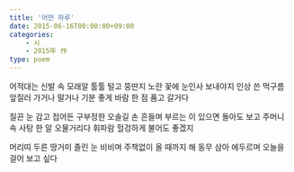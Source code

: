 ```yaml
---
title: '어떤 하루'
date: 2015-06-16T00:00:00+09:00
categories: 
    - 시
    - 2015年 作
type: poem
---
```


어적대는 신발 속 모래알 툴툴 털고
뚱딴지 노란 꽃에 눈인사 보내야지
인상 쓴 먹구름 앞질러 가거나 말거나
기분 좋게 바람 한 점 품고 갈거다

질끈 눈 감고 접어든 구부정한 오솔길
손 흔들며 부르는 이 있으면 돌아도 보고
주머니 속 사탕 한 알 오물거리다
휘파람 헐겅하게 불어도 좋겠지

머리띠 두른 땅거미
졸린 눈 비비며 주책없이 올 때까지
해 동무 삼아 에두르며
오늘을 걸어 보고 싶다
